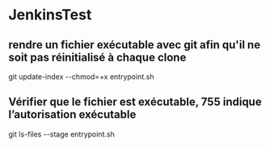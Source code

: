 # JenkinsTest

## rendre un fichier exécutable avec git afin qu'il ne soit pas réinitialisé à chaque clone
git update-index --chmod=+x entrypoint.sh

## Vérifier que le fichier est exécutable, 755 indique l’autorisation exécutable
git ls-files --stage entrypoint.sh
